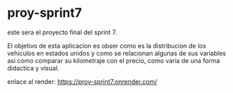 # proy-sprint7
este sera el proyecto final del sprint 7.

El objetivo de esta aplicacion es obser como es la distribucion de los vehiculos en estados unidos y como se relacionan algunas de sus variables asi como comparar su kilometraje con el precio, como varia de una forma didactica y visual.

enlace al render: https://proy-sprint7.onrender.com/